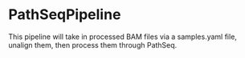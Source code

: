 # PathSeqPipeline
This pipeline will take in processed BAM files via a samples.yaml file, unalign them, then process them through PathSeq.
